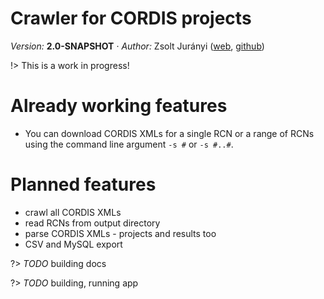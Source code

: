 <h1>Crawler for CORDIS projects</h1>

*Version:* **2.0-SNAPSHOT** &middot; *Author:* Zsolt Jurányi ([web](http://juzraai.github.io/), [github](http://github.com/juzraai))

!> This is a work in progress!

# Already working features

* You can download CORDIS XMLs for a single RCN or a range of RCNs using the command line argument `-s #` or `-s #..#`.

# Planned features

* crawl all CORDIS XMLs
* read RCNs from output directory
* parse CORDIS XMLs - projects and results too
* CSV and MySQL export

?> *TODO* building docs

?> *TODO* building, running app